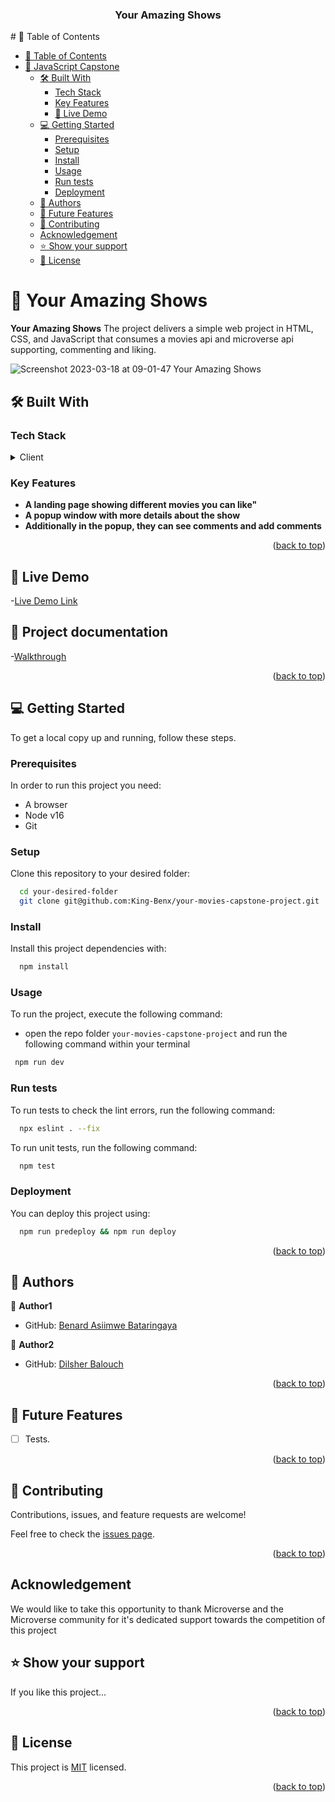 <div align="center">
  <h3><b>Your Amazing Shows</b></h3>

</div>
# 📗 Table of Contents

- [📗 Table of Contents](#-table-of-contents)
- [📖 JavaScript Capstone](#-to-do-list-)
  - [🛠 Built With](#-built-with-)
    - [Tech Stack](#tech-stack-)
    - [Key Features](#key-features-)
    - [🚀 Live Demo](#live-demo)
  - [💻 Getting Started](#-getting-started-)
    - [Prerequisites](#prerequisites)
    - [Setup](#setup)
    - [Install](#install)
    - [Usage](#usage)
    - [Run tests](#run-tests)
    - [Deployment](#deployment)
  - [👥 Authors](#-authors-)
  - [🔭 Future Features](#-future-features-)
  - [🤝 Contributing](#-contributing-)
  - [Acknowledgement](#-acknowledgement-)
  - [⭐️ Show your support](#️-show-your-support-)
  - [📝 License](#-license-)

# 📖 Your Amazing Shows <a name="about-project"></a>

**Your Amazing Shows** The project delivers a simple web project in HTML, CSS, and JavaScript that consumes a movies api and microverse api supporting, commenting and liking.

![Screenshot 2023-03-18 at 09-01-47 Your Amazing Shows](https://user-images.githubusercontent.com/17830204/226088202-ad00f607-a781-46b2-9a35-2262c4faec3f.png)

## 🛠 Built With <a name="built-with"></a>

### Tech Stack <a name="tech-stack"></a>

<details>
  <summary>Client</summary>
  <ul>
    <li>HTML</li>
    <li>Javascript</li>
    <li>CSS</li>
  </ul>
</details>

### Key Features <a name="key-features"></a>

- **A landing page showing different movies you can like"**
- **A popup window with more details about the show**
- **Additionally in the popup, they can see comments and add comments**

<p align="right">(<a href="#readme-top">back to top</a>)</p>

## 🚀 Live Demo <a name="live-demo"></a>

-[Live Demo Link](https://king-benx.github.io/your-movies-capstone-project/)

## 🚀 Project documentation <a name="documentation"></a>

-[Walkthrough](https://drive.google.com/file/d/1SY-u2niCJ4NKfwT2rJ_Yw0votvySl6GN/view?usp=share_link)

<p align="right">(<a href="#readme-top">back to top</a>)</p>

## 💻 Getting Started <a name="getting-started"></a>

To get a local copy up and running, follow these steps.

### Prerequisites

In order to run this project you need:

- A browser
- Node v16
- Git

### Setup

Clone this repository to your desired folder:

```sh
  cd your-desired-folder
  git clone git@github.com:King-Benx/your-movies-capstone-project.git
```

### Install

Install this project dependencies with:

```sh
  npm install
```

### Usage

To run the project, execute the following command:

- open the repo folder `your-movies-capstone-project` and run the following command within your terminal

```sh
 npm run dev
```

### Run tests

To run tests to check the lint errors, run the following command:

```sh
  npx eslint . --fix
```

To run unit tests, run the following command:

```sh
  npm test
```

### Deployment

You can deploy this project using:

```sh
  npm run predeploy && npm run deploy

```

<p align="right">(<a href="#readme-top">back to top</a>)</p>

## 👥 Authors <a name="authors"></a>

👤 **Author1**

- GitHub: [Benard Asiimwe Bataringaya](https://github.com/King-Benx)

👤 **Author2**

- GitHub: [Dilsher Balouch](https://github.com/DilsherB)

<p align="right">(<a href="#readme-top">back to top</a>)</p>

## 🔭 Future Features <a name="future-features"></a>

- [ ] Tests.

<p align="right">(<a href="#readme-top">back to top</a>)</p>

## 🤝 Contributing <a name="contributing"></a>

Contributions, issues, and feature requests are welcome!

Feel free to check the [issues page](https://github.com/King-Benx/your-movies-capstone-project/issues).

<p align="right">(<a href="#readme-top">back to top</a>)</p>

## Acknowledgement

We would like to take this opportunity to thank Microverse and the Microverse community for it's dedicated support towards the competition of this project

## ⭐️ Show your support <a name="support"></a>

If you like this project...

<p align="right">(<a href="#readme-top">back to top</a>)</p>

## 📝 License <a name="license"></a>

This project is [MIT](./LICENSE) licensed.

<p align="right">(<a href="#readme-top">back to top</a>)</p>
